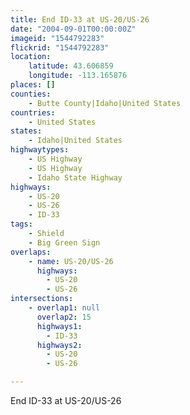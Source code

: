 ```yaml
---
title: End ID-33 at US-20/US-26
date: "2004-09-01T00:00:00Z"
imageid: "1544792283"
flickrid: "1544792283"
location:
    latitude: 43.606859
    longitude: -113.165876
places: []
counties:
    - Butte County|Idaho|United States
countries:
    - United States
states:
    - Idaho|United States
highwaytypes:
    - US Highway
    - US Highway
    - Idaho State Highway
highways:
    - US-20
    - US-26
    - ID-33
tags:
    - Shield
    - Big Green Sign
overlaps:
    - name: US-20/US-26
      highways:
        - US-20
        - US-26
intersections:
    - overlap1: null
      overlap2: 15
      highways1:
        - ID-33
      highways2:
        - US-20
        - US-26

---
```

End ID-33 at US-20/US-26